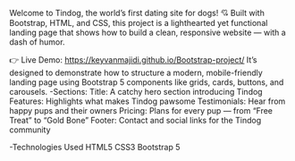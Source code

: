 Welcome to Tindog, the world’s first dating site for dogs! 💘
Built with Bootstrap, HTML, and CSS, this project is a lighthearted yet functional landing page that shows how to build a clean, responsive website — with a dash of humor.

👉 Live Demo: https://keyvanmajidi.github.io/Bootstrap-project/
It’s designed to demonstrate how to structure a modern, mobile-friendly landing page using Bootstrap 5 components like grids, cards, buttons, and carousels.
-Sections:
  Title: A catchy hero section introducing Tindog
  Features: Highlights what makes Tindog pawsome
  Testimonials: Hear from happy pups and their owners
  Pricing: Plans for every pup — from “Free Treat” to “Gold Bone”
  Footer: Contact and social links for the Tindog community
  
-Technologies Used
  HTML5
  CSS3
  Bootstrap 5
